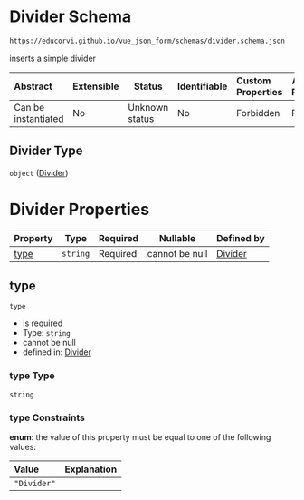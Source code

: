 # Divider Schema

```txt
https://educorvi.github.io/vue_json_form/schemas/divider.schema.json
```

inserts a simple divider


| Abstract            | Extensible | Status         | Identifiable | Custom Properties | Additional Properties | Access Restrictions | Defined In                                                                   |
| :------------------ | ---------- | -------------- | ------------ | :---------------- | --------------------- | ------------------- | ---------------------------------------------------------------------------- |
| Can be instantiated | No         | Unknown status | No           | Forbidden         | Forbidden             | none                | [divider.schema.json](../schemas/divider.schema.json "open original schema") |

## Divider Type

`object` ([Divider](divider.md))

# Divider Properties

| Property      | Type     | Required | Nullable       | Defined by                                                                                                                         |
| :------------ | -------- | -------- | -------------- | :--------------------------------------------------------------------------------------------------------------------------------- |
| [type](#type) | `string` | Required | cannot be null | [Divider](divider-properties-type.md "https&#x3A;//educorvi.github.io/vue_json_form/schemas/divider.schema.json#/properties/type") |

## type




`type`

-   is required
-   Type: `string`
-   cannot be null
-   defined in: [Divider](divider-properties-type.md "https&#x3A;//educorvi.github.io/vue_json_form/schemas/divider.schema.json#/properties/type")

### type Type

`string`

### type Constraints

**enum**: the value of this property must be equal to one of the following values:

| Value       | Explanation |
| :---------- | ----------- |
| `"Divider"` |             |
